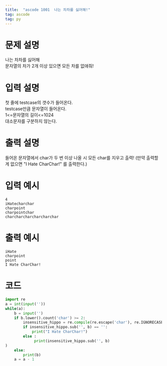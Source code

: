 ```yaml
---
title:  "ascode 1001  나는 차차를 싫어해!"
tag: ascode 
tag: py 
---
```


# 문제 설명
나는 차차를 싫어해<br>
문자열의 차가 2개 이상 있으면 모든 차를 없애줘!

# 입력 설명
첫 줄에 testcase의 갯수가 들어온다.<br>
testcase만큼 문자열이 들어온다.<br>
1<=문자열의 길이<=1024<br>
대소문자를 구분하지 않는다.<br>

# 출력 설명
들어온 문자열에서 char가 두 번 이상 나올 시 모든 char를 지우고 출력!
(만약 출력할게 없으면 "I Hate CharChar!" 를 출력한다.)

# 입력 예시
```
4
iHatecharchar
charpoint
charpointchar
charcharcharcharcharchar
```

# 출력 예시
```
iHate
charpoint
point
I Hate CharChar!
```

# 코드

```py
import re
a = int(input(''))
while(a):
    b = input('')
    if b.lower().count('char') >= 2:
        insensitive_hippo = re.compile(re.escape('char'), re.IGNORECASE)
        if insensitive_hippo.sub('', b) == '': 
            print("I Hate CharChar!")
        else :
             print(insensitive_hippo.sub('', b)
)
    else:
        print(b)
    a = a - 1

```